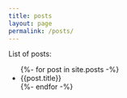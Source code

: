 ```yaml
---
title: posts
layout: page
permalink: /posts/
---
```


List of posts:
<ul>
{%- for post in site.posts -%}
    <li> {{post.title}} </li>
{%- endfor -%}
</ul>